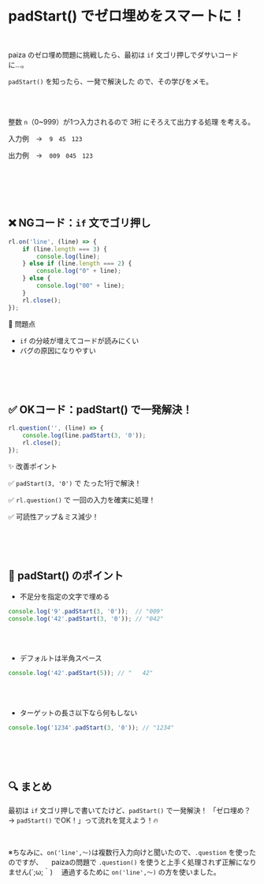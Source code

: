 # padStart() でゼロ埋めをスマートに！

<br>

paiza のゼロ埋め問題に挑戦したら、最初は `if` 文ゴリ押しでダサいコードに…。

`padStart()` を知ったら、一発で解決した ので、その学びをメモ。

<br><br>


整数 `n`（0~999）が1つ入力されるので 3桁 にそろえて出力する処理 を考える。

入力例　→　`9　45　123`

出力例　→　`009　045　123`

<br><br><br><br>

## ❌ NGコード：`if` 文でゴリ押し
```js
rl.on('line', (line) => {
    if (line.length === 3) {
        console.log(line);
    } else if (line.length === 2) {
        console.log("0" + line);
    } else {
        console.log("00" + line);
    }
    rl.close();
});
```

🚨 問題点
- `if` の分岐が増えてコードが読みにくい
- バグの原因になりやすい

<br><br><br>

## ✅ OKコード：padStart() で一発解決！
```js
rl.question('', (line) => {
    console.log(line.padStart(3, '0'));
    rl.close();
});
```

✨ 改善ポイント

✅ `padStart(3, '0')` で たった1行で解決！

✅ `rl.question()` で 一回の入力を確実に処理！

✅ 可読性アップ＆ミス減少！

<br><br><br>

## 📌 padStart() のポイント

- 不足分を指定の文字で埋める
```js
console.log('9'.padStart(3, '0'));  // "009"
console.log('42'.padStart(3, '0')); // "042"
```

<br><br>

- デフォルトは半角スペース
```js
console.log('42'.padStart(5)); // "   42"
```

<br><br>

- ターゲットの長さ以下なら何もしない
```js
console.log('1234'.padStart(3, '0')); // "1234"
```

<br><br><br>

## 🔍 まとめ

最初は `if` 文ゴリ押しで書いてたけど、`padStart()` で一発解決！
「ゼロ埋め？ → `padStart()` でOK！」って流れを覚えよう！🔥

<br>

※ちなみに、`on('line',～)`は複数行入力向けと聞いたので、`.question` を使ったのですが、
　paizaの問題で `.question()` を使うと上手く処理されず正解になりません(´;ω;｀)
　通過するために `on('line',～)` の方を使いました。
